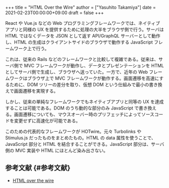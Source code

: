 +++
title = "HTML Over the Wire"
author = ["Yasuhito Takamiya"]
date = 2021-02-23T00:00:00+09:00
draft = false
+++

React や Vue.js などの Web プログラミングフレームワークでは、ネイティブアプリと同様の UX を提供するために処理の大半をブラウザ側で行う。サーバは HTML ではなくデータを JSON として返す API/GraphQL サーバーとして動作し、HTML の生成はクライアントサイドのブラウザで動作する JavaScript フレームワーク上で行う。

これは、従来の Rails などのフレームワークと比較して複雑である。従来は、サーバ側で MVC フレームワークが動作し、データとプレゼンテーションを HTML としてサーバ側で生成し、ブラウザへ送っていた。一方で、近年の Web フレームワークはブラウザ上で MVC フレームワークが動作する。画面遷移を高速にするために、DOM ツリーの差分を取り、仮想 DOM という仕組みで最小の書き換えで画面遷移を実現する。

しかし、従来の単純なフレームワークでもネイティブアプリと同等の UX を達成することは可能である。DOM のうち動的な部分のみ JavaScript で書き換える。画面遷移についても、マウスオーバー時のプリフェッチによってソースコードを変更せずに高速化が可能である。

このための代表的なフレームワークが HOTwire。元々 Turbolinks や Stimulus.js だったものをまとめたもの。HTML の data 属性を使うことで、JavaScript 部分と HTML を結合することができる。JavaScript 部分は、サーバ側の MVC 実装や HTML にほとんど染み出さない。


## 参考文献 {#参考文献}

-   [HTML over the wire](https://m.signalvnoise.com/html-over-the-wire/)
